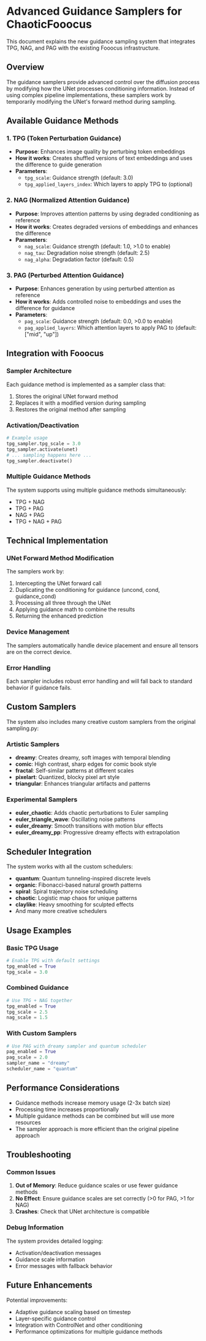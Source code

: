 # Advanced Guidance Samplers for ChaoticFooocus

This document explains the new guidance sampling system that integrates TPG, NAG, and PAG with the existing Fooocus infrastructure.

## Overview

The guidance samplers provide advanced control over the diffusion process by modifying how the UNet processes conditioning information. Instead of using complex pipeline implementations, these samplers work by temporarily modifying the UNet's forward method during sampling.

## Available Guidance Methods

### 1. TPG (Token Perturbation Guidance)
- **Purpose**: Enhances image quality by perturbing token embeddings
- **How it works**: Creates shuffled versions of text embeddings and uses the difference to guide generation
- **Parameters**:
  - `tpg_scale`: Guidance strength (default: 3.0)
  - `tpg_applied_layers_index`: Which layers to apply TPG to (optional)

### 2. NAG (Normalized Attention Guidance)
- **Purpose**: Improves attention patterns by using degraded conditioning as reference
- **How it works**: Creates degraded versions of embeddings and enhances the difference
- **Parameters**:
  - `nag_scale`: Guidance strength (default: 1.0, >1.0 to enable)
  - `nag_tau`: Degradation noise strength (default: 2.5)
  - `nag_alpha`: Degradation factor (default: 0.5)

### 3. PAG (Perturbed Attention Guidance)
- **Purpose**: Enhances generation by using perturbed attention as reference
- **How it works**: Adds controlled noise to embeddings and uses the difference for guidance
- **Parameters**:
  - `pag_scale`: Guidance strength (default: 0.0, >0.0 to enable)
  - `pag_applied_layers`: Which attention layers to apply PAG to (default: ["mid", "up"])

## Integration with Fooocus

### Sampler Architecture
Each guidance method is implemented as a sampler class that:
1. Stores the original UNet forward method
2. Replaces it with a modified version during sampling
3. Restores the original method after sampling

### Activation/Deactivation
```python
# Example usage
tpg_sampler.tpg_scale = 3.0
tpg_sampler.activate(unet)
# ... sampling happens here ...
tpg_sampler.deactivate()
```

### Multiple Guidance Methods
The system supports using multiple guidance methods simultaneously:
- TPG + NAG
- TPG + PAG  
- NAG + PAG
- TPG + NAG + PAG

## Technical Implementation

### UNet Forward Method Modification
The samplers work by:
1. Intercepting the UNet forward call
2. Duplicating the conditioning for guidance (uncond, cond, guidance_cond)
3. Processing all three through the UNet
4. Applying guidance math to combine the results
5. Returning the enhanced prediction

### Device Management
The samplers automatically handle device placement and ensure all tensors are on the correct device.

### Error Handling
Each sampler includes robust error handling and will fall back to standard behavior if guidance fails.

## Custom Samplers

The system also includes many creative custom samplers from the original sampling.py:

### Artistic Samplers
- **dreamy**: Creates dreamy, soft images with temporal blending
- **comic**: High contrast, sharp edges for comic book style
- **fractal**: Self-similar patterns at different scales
- **pixelart**: Quantized, blocky pixel art style
- **triangular**: Enhances triangular artifacts and patterns

### Experimental Samplers
- **euler_chaotic**: Adds chaotic perturbations to Euler sampling
- **euler_triangle_wave**: Oscillating noise patterns
- **euler_dreamy**: Smooth transitions with motion blur effects
- **euler_dreamy_pp**: Progressive dreamy effects with extrapolation

## Scheduler Integration

The system works with all the custom schedulers:
- **quantum**: Quantum tunneling-inspired discrete levels
- **organic**: Fibonacci-based natural growth patterns  
- **spiral**: Spiral trajectory noise scheduling
- **chaotic**: Logistic map chaos for unique patterns
- **claylike**: Heavy smoothing for sculpted effects
- And many more creative schedulers

## Usage Examples

### Basic TPG Usage
```python
# Enable TPG with default settings
tpg_enabled = True
tpg_scale = 3.0
```

### Combined Guidance
```python
# Use TPG + NAG together
tpg_enabled = True
tpg_scale = 2.5
nag_scale = 1.5
```

### With Custom Samplers
```python
# Use PAG with dreamy sampler and quantum scheduler
pag_enabled = True
pag_scale = 2.0
sampler_name = "dreamy"
scheduler_name = "quantum"
```

## Performance Considerations

- Guidance methods increase memory usage (2-3x batch size)
- Processing time increases proportionally
- Multiple guidance methods can be combined but will use more resources
- The sampler approach is more efficient than the original pipeline approach

## Troubleshooting

### Common Issues
1. **Out of Memory**: Reduce guidance scales or use fewer guidance methods
2. **No Effect**: Ensure guidance scales are set correctly (>0 for PAG, >1 for NAG)
3. **Crashes**: Check that UNet architecture is compatible

### Debug Information
The system provides detailed logging:
- Activation/deactivation messages
- Guidance scale information
- Error messages with fallback behavior

## Future Enhancements

Potential improvements:
- Adaptive guidance scaling based on timestep
- Layer-specific guidance control
- Integration with ControlNet and other conditioning
- Performance optimizations for multiple guidance methods